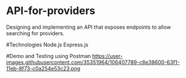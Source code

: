 # API-for-providers
Designing and implementing an API that exposes endpoints to allow searching for providers.

#Technologies
Node.js
Express.js

#Demo and Testing using Postman
https://user-images.githubusercontent.com/35351964/106407789-c6e38600-63f1-11eb-8f73-c0a254e53c23.png
